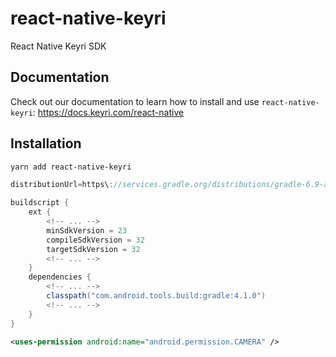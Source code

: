 # react-native-keyri

React Native Keyri SDK

## Documentation

Check out our documentation to learn how to install and use `react-native-keyri`: https://docs.keyri.com/react-native

## Installation

```sh
yarn add react-native-keyri
```

```groovy
distributionUrl=https\://services.gradle.org/distributions/gradle-6.9-all.zip
```

```groovy
buildscript {
    ext {
        <!-- ... -->
        minSdkVersion = 23
        compileSdkVersion = 32
        targetSdkVersion = 32
        <!-- ... -->
    }
    dependencies {
        <!-- ... -->
        classpath("com.android.tools.build:gradle:4.1.0")
        <!-- ... -->
    }
}
```

```xml
<uses-permission android:name="android.permission.CAMERA" />
```
